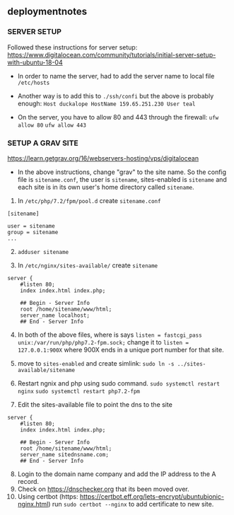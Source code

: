 ## deploymentnotes

### SERVER SETUP
Followed these instructions for server setup:
https://www.digitalocean.com/community/tutorials/initial-server-setup-with-ubuntu-18-04

- In order to name the server, had to add the server name to local file `/etc/hosts`

- Another way is to add this to `./ssh/confi` but the above is probably enough:
        ```Host duckalope
            HostName 159.65.251.230
            User teal
        ```
- On the server, you have to allow 80 and 443 through the firewall:
    `ufw allow 80`
    `ufw allow 443`

### SETUP A GRAV SITE
https://learn.getgrav.org/16/webservers-hosting/vps/digitalocean

- In the above instructions, change "grav" to the site name. So the config file is `sitename.conf`, the user is `sitename`, sites-enabled is `sitename` and each site is in its own user's home directory called `sitename`.

1. In `/etc/php/7.2/fpm/pool.d` create `sitename.conf`
```
[sitename]

user = sitename
group = sitename
...
```

2. `adduser sitename`

3. In `/etc/nginx/sites-available/` create `sitename`

```
server {
    #listen 80;
    index index.html index.php;

    ## Begin - Server Info
    root /home/sitename/www/html;
    server_name localhost;
    ## End - Server Info
```
4. In both of the above files, where is says `listen = fastcgi_pass unix:/var/run/php/php7.2-fpm.sock;` change it to `listen = 127.0.0.1:900X` where 900X ends in a unique port number for that site.

5. move to `sites-enabled` and create simlink:
```sudo ln -s ../sites-available/sitename```

6. Restart ngnix and php using sudo command.
`sudo systemctl restart nginx` 
`sudo systemctl restart php7.2-fpm`

7. Edit the sites-available file to point the dns to the site
```
server {
    #listen 80;
    index index.html index.php;

    ## Begin - Server Info
    root /home/sitename/www/html;
    server_name sitednsname.com;
    ## End - Server Info

```

8. Login to the domain name company and add the IP address to the A record.
9. Check on https://dnschecker.org that its been moved over. 
10. Using certbot (https: https://certbot.eff.org/lets-encrypt/ubuntubionic-nginx.html) run `sudo certbot --nginx` to add certificate to new site.

